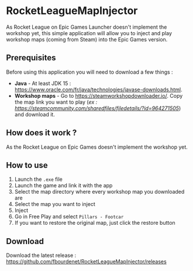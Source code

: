 # RocketLeagueMapInjector
As Rocket League on Epic Games Launcher doesn't implement the workshop yet, this simple application will allow you to inject and play workshop maps (coming from Steam) into the Epic Games version.

## Prerequisites
Before using this application you will need to download a few things  :
- **Java** - At least JDK 15 : https://www.oracle.com/fr/java/technologies/javase-downloads.html.
- **Workshop maps** - Go to https://steamworkshopdownloader.io/. Copy the map link you want to play (*ex : https://steamcommunity.com/sharedfiles/filedetails/?id=964271505*) and download it.

## How does it work ?
As the Rocket League on Epic Games doesn't implement the workshop yet.

## How to use
1. Launch the `.exe` file
2. Launch the game and link it with the app
3. Select the map directory where every workshop map you downloaded are
4. Select the map you want to inject
5. Inject
6. Go in Free Play and select `Pillars - Footcar`
7. If you want to restore the original map, just click the restore button

## Download
Download the latest release : https://github.com/fbourdenet/RocketLeagueMapInjector/releases
